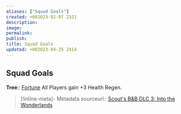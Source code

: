 ```yaml
---
aliases: ["Squad Goals"]
created: +002023-02-07 2321
description: 
image: 
permalink: 
publish: 
title: Squad Goals
updated: +002023-04-25 2414
---
```


## Squad Goals

**Tree**:: [Fortune](../../../../30-Sathe-Shuna/01-ObsidianTTRPGShare/TTRPGShare_Community_Vaults/Pathfinder_2E/Traits/Fortune.md)
All Players gain +3 Health Regen.

> [!inline-meta]- Metadata
> sourceurl:: [Scout's B&B DLC 3: Into the Wonderlands](https://docs.google.com/document/d/1MLOgrWwcLNTnP9PuXrKiLImy7SUh4hXO8arVUAlmdp0/edit)
